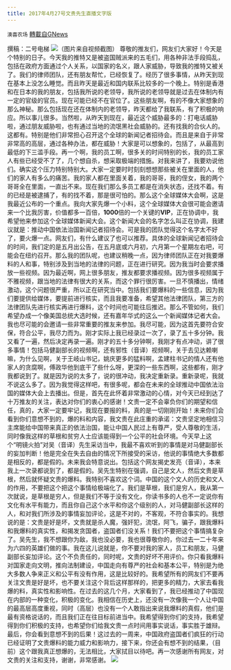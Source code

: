 ```yaml
---
title: 2017年4月27号文贵先生直播文字版
---
```

`澳喜农场` [轉載自GNews](https://gnews.org/zh-hans/1618560/)

撰稿：二号电梯
![](https://assets.gnews.org/wp-content/uploads/2021/10/Picture1-11.jpg)（图片来自视频截图）
尊敬的推友们，网友们大家好！今天是个特别的日子。今天我的推特又是被盗国贼派来的五毛们，用各种非法手段捣乱，包括在政府方面通过个人关系，以国家的名义，跟人家威胁，导致我的推特又被关了。我们的律师团队，还有朋友帮忙，已经恢复了。经历了很多事情，从昨天到现在基本上没怎么睡觉。而且昨天是最近和国内联系比较多的一个晚上。特别是香港和在日本的我的朋友，包括我所说的老领导，我所说的老领导就是过去在体制内有一定的官级的官员。现在可能已经不在官位了。这些朋友啊，有的不像大家想象的那么神秘。那么包括现在还在体制内的老领导，昨天都给了我联系，有了积极的响应。所以事儿很多。当然啦，从昨天到现在，最近这个威胁最多的：打电话威胁啦，通过朋友威胁啦，也有通过当地的流氓黑社会威胁的。还有找我的合伙人的。这都有。特别是他们非常担心召开这个全球的新闻记者招待会。而且是来自于非常非常高的高层，通过各种办法，都在威胁！大家是可以想象的，包括了，从最高到最低的下三滥手段。再一个啊，我的员工啊，很多关的时间特别的长，我的员工家人有些已经受不了了，几个想自杀，想采取极端的措施。对我来讲了，我要劝说他们。确实这个压力特别特别大。大家一定要时时刻刻想想那些被关在里面的人，他们的家人有多么的痛苦。我的家人都在里面关着，我的哥哥，我的侄女，我的两个哥哥全在里面，一直出不来。现在我们那么多员工都是在消失状态，还找不着。有的已经是被逮捕了，有的找不着，那是很可怕的。那么这个全球媒体大会啊，这是我最近公布的一个重点。我向大家先爆一个小料，这个全球媒体大会很可能会邀请来一个比我厉害，价值都多一百倍，**1000**倍的一个关键的**VIP**，正在协调中，我希望他来参加这个全球媒体新闻大会。这个新闻大会的名字怎么叫正在协调，我建议就是：推动中国依法治国新闻记者招待会。可是我的团队觉得这个名字太不好了，要火爆一点。网友们，有什么建议了也可以推荐。具体的全球新闻记者招待会的时间，我们定的是五月出公告，在五月底或六月初，六月第一个星期左右吧，可能会在纽约召开。那么我的团队呢，也建议稍晚一点，因为律师团队正在对我要爆料的人和事，特别涉及到当地的法律的问题，正在进行研究。因为我当时会要求播放一些视频。因为最近啊，网上很多朋友，推友都要求播视频。因为很多视频属于不雅视频，跟当地的法律有很大的关系，而这个罪行很厉害。一旦不慎播出，情绪激动，这个问题很严重，所以正在研究当中。包括我们要爆料的一些信息，因为我们要提供给媒体，要提前进行核实，而且我要准备，希望其他法律团队，第三方的法律团队先进行核实再进行爆料，这个时间也可能往后推迟。那么不管如何，我们希望办成一个像美国总统大选时候，还有嘉年华式的这么一个新闻媒体记者大会。我也尽可能的会邀请一些非常重要的推友来参加。我尽可能，因为这首先要符合安保，符合公平，我尽力而为。刚才实际上我已经录过一次了，录了五十多分钟。我又看了一遍，然后决定再录一遍。刚才的五十多分钟啊，我刚才有点冲动，讲了很多事情！包括马健副部长的视频啊，还有邪性（音译）视频啊，关于去见达赖喇嘛，为什么见啊，关于王岐山书记，姚庆更多的猛料啊，孟建柱书记的情人还有他家人的贪腐啊，傅政华他到底干了些什么呀，更深的一些东西啊，这些都有，刚才我都说到了。就是因为说的太多了，说的很冲动，我决定重新录。重新录呢，我就不说这么多了。因为我觉得这样吧，有很多呢，都会在未来的全球推动中国依法治国的媒体大会上去播出。但是，首先在此怀着非常激动的心情，对今天已经到达了十万推友的关注，表达对你们的衷心的感谢！文贵一定不会辜负你们的期望和信任，真的，大家一定要牢记，我现在要报的料，真的是一切刚刚开始！未来你们会看到你们意想不到的，爆的料和内容，我文贵在此庄重的承诺：文贵坚定地相信习主席能给中国带来真正的依法治国，能让中国人民过上有尊严，受人尊敬的生活，同时像我这样的草根和贫穷人士应该能得到一个公平的社会环境。今天早上这个“明镜火拍”对吴（音译）先生采访当中，我最不喜欢听到的事情是对马健副部长的妄加判断！他是完全在失去自由的情况下所接受的采访，他说的事情绝大多数都是相反的，都是假的。未来我会特意说出。包括这个网友揭史发亮（音译），本来我上一次录都说到了，都是假的。吴先生特别在强调，自己是文人，然后文贵是草根，然后就怀疑文贵的爆料。我特别不喜欢这个词。中国的这个文人的历史和文人的作用，不要把这个把这个事情给极端化了。我们是草根，我们是穷人，我从第一次就说，是草根是穷人，但是我们不等于没有文化，你读书多的人也不一定说你有文化有水平有能力，而且你自己这个水平和你这个级别的人，对马健副部长这样的人，和对我们所涉及的事情妄加评论，这是不对的，不客观，不符合事实的。我想说的是：文贵是好是坏，文贵就是杀人魔，强奸犯，流氓，阿飞，骗子，跟我爆料和我爆料的真实性，和揭发贪国者，盗国者们没关系！我们不要把这个事情搞复杂了。吴先生，我不想跟你为敌，我也没必要，我也很尊敬你的，你过去一二十年来为六四的英雄们做的事。我在这儿说就是，你不要对我的家人，员工和朋友，马健副部长妄加评论。这个不负责任的，同时呢，文贵的好坏不用评价。你只看我爆料对国家走向文明，推向法制建设，中国走向有尊严的社会和基本公平，特别是为绝大多数人争来正义和公平有没有作用，这是比较好的。我希望所有的网友们不要再关注文贵是好是坏，也不要关注这个背后这样那样的，把更多的精力，大家去看我爆的料，真实性和影响性。在过去的这几个月，大家看到了，我已经推动了中国现在内部的一种变化，积极的变化。我相信在历史上，还没有一次像我一个人让中国的最高层高度重视，同时（高层）也没有一个人敢指出来说我爆料的真假，他们是最有资格说话的，而且我们正在往目标前进当中。我希望得到你们的支持，我希望得到你们积极的支持，也希望你们给我文贵一点时间用事实说话，事实胜于雄辩。最后，你会看到意想不到的后果！这过去的一周来，中国政府盗国者们疯狂的行动已经证明了文贵爆料的能力威力和影响力，接下来，你还会有想不到的结果，（目前）这个跟我真正想爆的，无法相比，大家拭目以待吧。再一次感谢所有网友，对文贵的关注和支持，谢谢，非常感谢。
![](https://assets.gnews.org/wp-content/uploads/2021/10/澳喜图标2-1.jpg)
